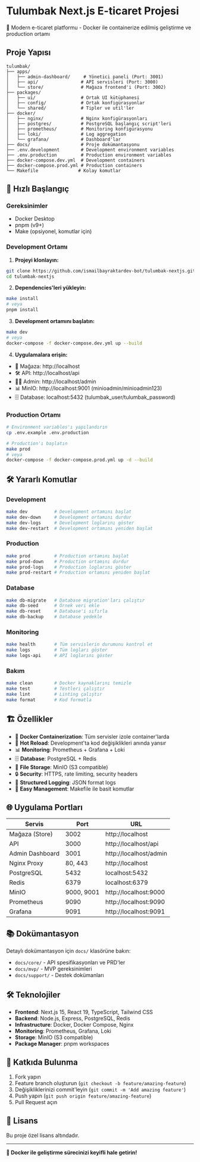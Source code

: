 # Tulumbak Next.js E-ticaret Projesi

🚀 Modern e-ticaret platformu - Docker ile containerize edilmiş geliştirme ve production ortamı

## Proje Yapısı

```
tulumbak/
├── apps/
│   ├── admin-dashboard/     # Yönetici paneli (Port: 3001)
│   ├── api/                # API servisleri (Port: 3000)
│   └── store/              # Mağaza frontend'i (Port: 3002)
├── packages/
│   ├── ui/                 # Ortak UI kütüphanesi
│   ├── config/             # Ortak konfigürasyonlar
│   └── shared/             # Tipler ve util'ler
├── docker/
│   ├── nginx/              # Nginx konfigürasyonları
│   ├── postgres/           # PostgreSQL başlangıç script'leri
│   ├── prometheus/         # Monitoring konfigürasyonu
│   ├── loki/               # Log aggregation
│   └── grafana/            # Dashboard'lar
├── docs/                   # Proje dokümantasyonu
├── .env.development        # Development environment variables
├── .env.production         # Production environment variables
├── docker-compose.dev.yml  # Development containers
├── docker-compose.prod.yml # Production containers
└── Makefile               # Kolay komutlar
```

## 🚀 Hızlı Başlangıç

### Gereksinimler
- Docker Desktop
- pnpm (v9+)
- Make (opsiyonel, komutlar için)

### Development Ortamı

1. **Projeyi klonlayın:**
```bash
git clone https://github.com/ismailbayraktardev-bot/tulumbak-nextjs.git
cd tulumbak-nextjs
```

2. **Dependencies'leri yükleyin:**
```bash
make install
# veya
pnpm install
```

3. **Development ortamını başlatın:**
```bash
make dev
# veya
docker-compose -f docker-compose.dev.yml up --build
```

4. **Uygulamalara erişin:**
- 🏪 Mağaza: http://localhost
- 🛠️  API: http://localhost/api
- 👨‍💼 Admin: http://localhost/admin
- 📊 MinIO: http://localhost:9001 (minioadmin/minioadmin123)
- 🗄️  Database: localhost:5432 (tulumbak_user/tulumbak_password)

### Production Ortamı

```bash
# Environment variables'ı yapılandırın
cp .env.example .env.production

# Production'ı başlatın
make prod
# veya
docker-compose -f docker-compose.prod.yml up -d --build
```

## 🛠️ Yararlı Komutlar

### Development
```bash
make dev          # Development ortamını başlat
make dev-down     # Development ortamını durdur
make dev-logs     # Development loglarını göster
make dev-restart  # Development ortamını yeniden başlat
```

### Production
```bash
make prod         # Production ortamını başlat
make prod-down    # Production ortamını durdur
make prod-logs    # Production loglarını göster
make prod-restart # Production ortamını yeniden başlat
```

### Database
```bash
make db-migrate   # Database migration'ları çalıştır
make db-seed      # Örnek veri ekle
make db-reset     # Database'i sıfırla
make db-backup    # Database yedekle
```

### Monitoring
```bash
make health       # Tüm servislerin durumunu kontrol et
make logs         # Tüm logları göster
make logs-api     # API loglarını göster
```

### Bakım
```bash
make clean        # Docker kaynaklarını temizle
make test         # Testleri çalıştır
make lint         # Linting çalıştır
make format       # Kod formatla
```

## 🏗️ Özellikler

- 🐳 **Docker Containerization**: Tüm servisler izole container'larda
- 🔄 **Hot Reload**: Development'ta kod değişiklikleri anında yansır
- 📊 **Monitoring**: Prometheus + Grafana + Loki
- 🗄️  **Database**: PostgreSQL + Redis
- 📁 **File Storage**: MinIO (S3 compatible)
- 🔒 **Security**: HTTPS, rate limiting, security headers
- 📝 **Structured Logging**: JSON format logs
- 🔧 **Easy Management**: Makefile ile basit komutlar

## 🌐 Uygulama Portları

| Servis | Port | URL |
|--------|------|-----|
| Mağaza (Store) | 3002 | http://localhost |
| API | 3000 | http://localhost/api |
| Admin Dashboard | 3001 | http://localhost/admin |
| Nginx Proxy | 80, 443 | http://localhost |
| PostgreSQL | 5432 | localhost:5432 |
| Redis | 6379 | localhost:6379 |
| MinIO | 9000, 9001 | http://localhost:9000 |
| Prometheus | 9090 | http://localhost:9090 |
| Grafana | 9091 | http://localhost:9091 |

## 📚 Dokümantasyon

Detaylı dokümantasyon için `docs/` klasörüne bakın:
- `docs/core/` - API spesifikasyonları ve PRD'ler
- `docs/mvp/` - MVP gereksinimleri
- `docs/support/` - Destek dokümanları

## 🛠️ Teknolojiler

- **Frontend**: Next.js 15, React 19, TypeScript, Tailwind CSS
- **Backend**: Node.js, Express, PostgreSQL, Redis
- **Infrastructure**: Docker, Docker Compose, Nginx
- **Monitoring**: Prometheus, Grafana, Loki
- **Storage**: MinIO (S3 compatible)
- **Package Manager**: pnpm workspaces

## 🤝 Katkıda Bulunma

1. Fork yapın
2. Feature branch oluşturun (`git checkout -b feature/amazing-feature`)
3. Değişikliklerinizi commit'leyin (`git commit -m 'Add amazing feature'`)
4. Push yapın (`git push origin feature/amazing-feature`)
5. Pull Request açın

## 📄 Lisans

Bu proje özel lisans altındadır.

---

**🎉 Docker ile geliştirme sürecinizi keyifli hale getirin!**
